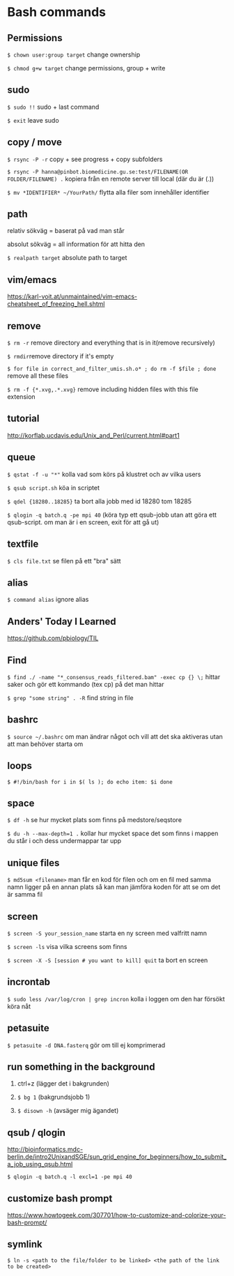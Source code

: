 # Bash commands


## Permissions

`$ chown user:group target` change ownership

`$ chmod g+w target` change permissions, group + write 

## sudo

`$ sudo !!` sudo + last command 

`$ exit` leave sudo

## copy / move

`$ rsync -P -r` copy + see progress + copy subfolders

`$ rsync -P hanna@pinbot.biomedicine.gu.se:test/FILENAME(OR FOLDER/FILENAME) .` kopiera från en remote server till local (där du är (.))

`$ mv *IDENTIFIER* ~/YourPath/` flytta alla filer som innehåller identifier

## path

relativ sökväg = baserat på vad man står

absolut sökväg = all information för att hitta den

`$ realpath target` absolute path to target

## vim/emacs

https://karl-voit.at/unmaintained/vim-emacs-cheatsheet_of_freezing_hell.shtml

## remove

`$ rm -r` remove directory and everything that is in it(remove recursively)

`$ rmdir`remove directory if it's empty

`$ for file in correct_and_filter_umis.sh.o* ; do rm -f $file ; done` remove all these files

`$ rm -f {*.xvg,.*.xvg}` remove including hidden files with this file extension

## tutorial

http://korflab.ucdavis.edu/Unix_and_Perl/current.html#part1

## queue

`$ qstat -f -u "*"` kolla vad som körs på klustret och av vilka users

`$ qsub script.sh` köa in scriptet

`$ qdel {18280..18285}` ta bort alla jobb med id 18280 tom 18285

`$ qlogin -q batch.q -pe mpi 40` (köra typ ett qsub-jobb utan att göra ett qsub-script. om man är i en screen, exit för att gå ut)

## textfile 

`$ cls file.txt` se filen på ett "bra" sätt

## alias 

`$ command alias` ignore alias

## Anders' Today I Learned

https://github.com/pbiology/TIL

## Find

`$ find ./ -name "*_consensus_reads_filtered.bam" -exec cp {} \;` hittar saker och gör ett kommando (tex cp) på det man hittar

`$ grep "some string" . -R` find string in file

## bashrc

`$ source ~/.bashrc` om man ändrar något och vill att det ska aktiveras utan att man behöver starta om 

## loops

`$ #!/bin/bash
        for i in $( ls ); do
            echo item: $i
        done`

## space

`$ df -h` se hur mycket plats som finns på medstore/seqstore

`$ du -h --max-depth=1 .` kollar hur mycket space det som finns i mappen du står i och dess undermappar tar upp

## unique files

`$ md5sum <filename>` man får en kod för filen och om en fil med samma namn ligger på en annan plats så kan man jämföra koden för att se om det är samma fil

## screen 

`$ screen -S your_session_name` starta en ny screen med valfritt namn

`$ screen -ls` visa vilka screens som finns

`$ screen -X -S [session # you want to kill] quit` ta bort en screen

## incrontab

`$ sudo less /var/log/cron | grep incron` kolla i loggen om den har försökt köra nåt

## petasuite

`$ petasuite -d DNA.fasterq` gör om till ej komprimerad

## run something in the background

1. ctrl+z (lägger det i bakgrunden)

2. `$ bg 1` (bakgrundsjobb 1)

3. `$ disown -h` (avsäger mig ägandet)


## qsub / qlogin

http://bioinformatics.mdc-berlin.de/intro2UnixandSGE/sun_grid_engine_for_beginners/how_to_submit_a_job_using_qsub.html

`$ qlogin -q batch.q -l excl=1 -pe mpi 40` 

## customize bash prompt

https://www.howtogeek.com/307701/how-to-customize-and-colorize-your-bash-prompt/

## symlink

`$ ln -s <path to the file/folder to be linked> <the path of the link to be created>`

